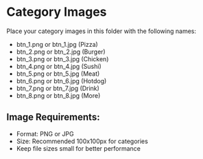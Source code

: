 # Category Images

Place your category images in this folder with the following names:

- btn_1.png or btn_1.jpg (Pizza)
- btn_2.png or btn_2.jpg (Burger)  
- btn_3.png or btn_3.jpg (Chicken)
- btn_4.png or btn_4.jpg (Sushi)
- btn_5.png or btn_5.jpg (Meat)
- btn_6.png or btn_6.jpg (Hotdog)
- btn_7.png or btn_7.jpg (Drink)
- btn_8.png or btn_8.jpg (More)

## Image Requirements:
- Format: PNG or JPG
- Size: Recommended 100x100px for categories
- Keep file sizes small for better performance